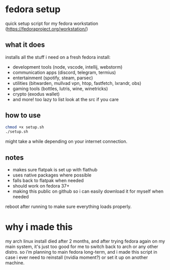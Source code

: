 # fedora setup

quick setup script for my fedora workstation (https://fedoraproject.org/workstation/)

## what it does

installs all the stuff i need on a fresh fedora install:
- development tools (node, vscode, intellij, webstorm)
- communication apps (discord, telegram, termius)
- entertainment (spotify, steam, parsec)
- utilities (bitwarden, mullvad vpn, htop, fastfetch, lxrandr, obs)
- gaming tools (bottles, lutris, wine, winetricks)
- crypto (exodus wallet)
- and more! too lazy to list look at the src if you care

## how to use

```bash
chmod +x setup.sh
./setup.sh
```

might take a while depending on your internet connection.

## notes

- makes sure flatpak is set up with flathub
- uses native packages where possible
- falls back to flatpak when needed
- should work on fedora 37+
- making this public on github so i can easily download it for myself when needed

reboot after running to make sure everything loads properly.

# why i made this
my arch linux install died after 2 months, and after trying fedora again on my main system, it's just too good for me to switch back to arch or any other distro. so i’m planning to main fedora long-term, and i made this script in case i ever need to reinstall (nvidia moment?) or set it up on another machine.
